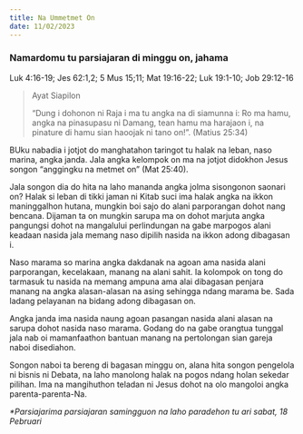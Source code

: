 ```yaml
---
title: Na Ummetmet On
date: 11/02/2023
---
```


### Namardomu tu parsiajaran di minggu on, jahama
Luk 4:16-19; Jes 62:1,2; 5 Mus 15;11; Mat 19:16-22; Luk 19:1-10; Job 29:12-16

> <p>Ayat Siapilon</p>
> “Dung i dohonon ni Raja i ma tu angka na di siamunna i: Ro ma hamu, angka na pinasupasu ni Damang, tean hamu ma harajaon i, na pinature di hamu sian haoojak ni tano on!”. (Matius 25:34)

BUku nabadia i jotjot do manghatahon taringot tu halak na leban, naso marina, angka janda. Jala angka kelompok on ma na jotjot didokhon Jesus songon “anggingku na metmet on” (Mat 25:40).

Jala songon dia do hita na laho mananda angka jolma sisongonon saonari on? Halak si leban di tikki jaman ni Kitab suci ima halak angka na ikkon maninggalhon hutana, mungkin boi sajo do alani parporangan dohot nang bencana. Dijaman ta on mungkin sarupa ma on dohot marjuta angka pangungsi dohot na mangalului perlindungan na gabe marpogos alani keadaan nasida jala memang naso dipilih nasida na ikkon adong dibagasan i.

Naso marama so marina angka dakdanak na agoan ama nasida alani parporangan, kecelakaan, manang na alani sahit. Ia kolompok on tong do tarmasuk tu nasida na memang ampuna ama alai dibagasan penjara manang na angka alasan-alasan na asing sehingga ndang marama be. Sada ladang pelayanan na bidang adong dibagasan on.

Angka janda ima nasida naung agoan pasangan nasida alani alasan na sarupa dohot nasida naso marama. Godang do na gabe orangtua tunggal jala nab oi mamanfaathon bantuan manang na pertolongan sian gareja naboi disediahon.

Songon naboi ta bereng di bagasan minggu on, alana hita songon pengelola ni bisnis ni Debata, na laho manolong halak na pogos ndang holan sekedar pilihan. Ima na mangihuthon teladan ni Jesus dohot na olo mangoloi angka parenta-parenta-Na.

_*Parsiajarima parsiajaran samingguon na laho paradehon tu ari sabat, 18 Pebruari_